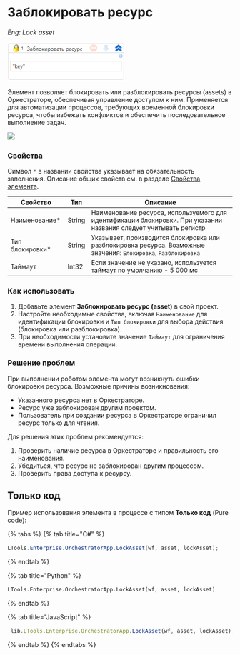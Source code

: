 # Заблокировать ресурс

*Eng: Lock asset*

![](<../../../../.gitbook/assets1/windows_items/WFLockAsset.png>)

Элемент позволяет блокировать или разблокировать ресурсы (assets) в Оркестраторе, обеспечивая управление доступом к ним. Применяется для автоматизации процессов, требующих временной блокировки ресурса, чтобы избежать конфликтов и обеспечить последовательное выполнение задач.

![](<../../.gitbook/assets1/asset_blo.png>)


### Свойства

Символ `*` в названии свойства указывает на обязательность заполнения. Описание общих свойств см. в разделе [Свойства элемента](https://docs.primo-rpa.ru/primo-rpa/primo-studio/process/elements#svoistva-elementa).

| Свойство         | Тип     | Описание                                                |
|------------------|---------|---------------------------------------------------------|
| Наименование\*   | String  | Наименование ресурса, используемого для идентификации блокировки. При указании названия следует учитывать регистр |
| Тип блокировки\* | String  | Указывает, производится блокировка или разблокировка ресурса. Возможные значения: `Блокировка`, `Разблокировка` |
| Таймаут          | Int32   | Если значение не указано, используется таймаут по умолчанию -  5 000 мс|

### Как использовать

1. Добавьте элемент **Заблокировать ресурс (asset)** в свой проект.
2. Настройте необходимые свойства, включая `Наименование` для идентификации блокировки и `Тип блокировки` для выбора действия (блокировка или разблокировка).
3. При необходимости установите значение `Таймаут` для ограничения времени выполнения операции.

### Решение проблем

При выполнении роботом элемента могут возникнуть ошибки блокировки ресурса. Возможные причины возникновения:
  - Указанного ресурса нет в Оркестраторе.
  - Ресурс уже заблокирован другим проектом.
  - Пользователь при создании ресурса в Оркестраторе ограничил ресурс только для чтения.

Для решения этих проблем рекомендуется:
1. Проверить наличие ресурса в Оркестраторе и правильность его наименования.
2. Убедиться, что ресурс не заблокирован другим процессом.
3. Проверить права доступа к ресурсу.



## Только код

Пример использования элемента в процессе с типом **Только код** (Pure code):

{% tabs %}
{% tab title="C#" %}
```csharp
LTools.Enterprise.OrchestratorApp.LockAsset(wf, asset, lockAsset);
```
{% endtab %}

{% tab title="Python" %}
```python
LTools.Enterprise.OrchestratorApp.LockAsset(wf, asset, lockAsset)
```
{% endtab %}

{% tab title="JavaScript" %}
```javascript
_lib.LTools.Enterprise.OrchestratorApp.LockAsset(wf, asset, lockAsset);
```
{% endtab %}
{% endtabs %}
